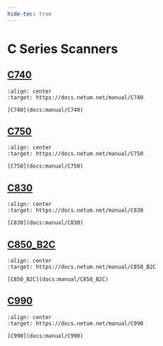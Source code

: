 ```yaml
---
hide-toc: true
---
```




# C Series Scanners


## [C740](docs:manual/C740)


```{figure} ../media/series/C740.jpg
:align: center
:target: https://docs.netum.net/manual/C740

[C740](docs:manual/C740)
```


## [C750](docs:manual/C750)

```{figure} ../media/series/C750.jpg
:align: center
:target: https://docs.netum.net/manual/C750

[C750](docs:manual/C750)
```

## [C830](docs:manual/C830)


```{figure} ../media/series/C830.jpg
:align: center
:target: https://docs.netum.net/manual/C830

[C830](docs:manual/C830)
```

## [C850_B2C](docs:manual/C850_B2C)


```{figure} ../media/series/C850_B2C.jpg
:align: center
:target: https://docs.netum.net/manual/C850_B2C

[C850_B2C](docs:manual/C850_B2C)
```


## [C990](docs:manual/C990)


```{figure} ../media/series/C990.jpg
:align: center
:target: https://docs.netum.net/manual/C990

[C990](docs:manual/C990)
```

